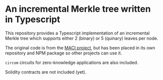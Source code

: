 # An incremental Merkle tree written in Typescript

This repository provides a Typescript implementation of an incremental Merkle
tree which supports either 2 (binary) or 5 (quinary) leaves per node.

The original code is from the [MACI
project](https://github.com/appliedzkp/maci), but has been placed in its own
repository and NPM package so other projects can use it.

`circom` circuits for zero-knowledge applications are also included.

Solidity contracts are not included (yet).
